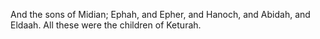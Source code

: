 And the sons of Midian; Ephah, and Epher, and Hanoch, and Abidah, and Eldaah. All these were the children of Keturah.
